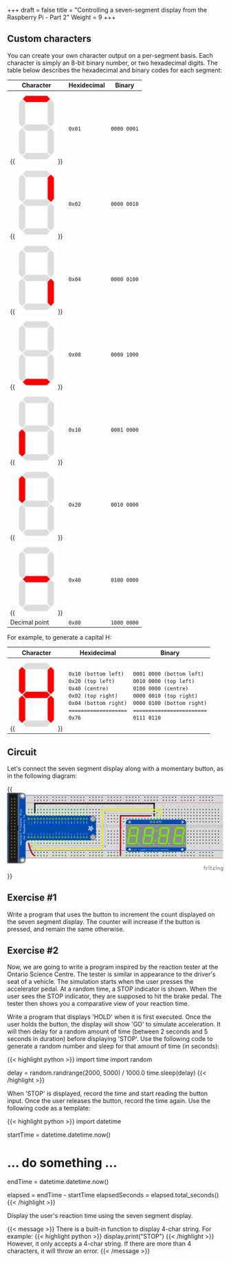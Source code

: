 +++
draft = false
title = "Controlling a seven-segment display from the Raspberry Pi - Part 2"
Weight = 9
+++

## Custom characters

You can create your own character output on a per-segment basis.  Each character is simply an 8-bit binary number, or two hexadecimal digits.  The table below describes the hexadecimal and binary codes for each segment:

| Character | Hexidecimal | Binary |
| --------- | ----------- | ------ |
| {{<img width="100" src="ssd_a.png">}} | `0x01` | `0000 0001` |
| {{<img width="100" src="ssd_b.png">}} | `0x02` | `0000 0010` |
| {{<img width="100" src="ssd_c.png">}} | `0x04` | `0000 0100` |
| {{<img width="100" src="ssd_d.png">}} | `0x08` | `0000 1000` |
| {{<img width="100" src="ssd_e.png">}} | `0x10` | `0001 0000` |
| {{<img width="100" src="ssd_f.png">}} | `0x20` | `0010 0000` |
| {{<img width="100" src="ssd_g.png">}} | `0x40` | `0100 0000` |
| Decimal point | `0x80` | `1000 0000` |

For example, to generate a capital H:

| Character | Hexidecimal | Binary |
| --------- | ----------- | ------ |
| {{<img width="100" src="ssd_bcefg.png">}} | `0x10 (bottom left)`<br />`0x20 (top left)`<br />`0x40 (centre)`<br />`0x02 (top right)`<br />`0x04 (bottom right)`<br />`===================`<br />`0x76` | `0001 0000 (bottom left)`<br />`0010 0000 (top left)`<br />`0100 0000 (centre)`<br />`0000 0010 (top right)`<br />`0000 0100 (bottom right)`<br />`========================`<br />`0111 0110`

## Circuit

Let's connect the seven segment display along with a momentary button, as in the following diagram:

{{<img src="7Segment_SpeedTest.png">}}

## Exercise #1

Write a program that uses the button to increment the count displayed on the seven segment display.  The counter will increase if the button is pressed, and remain the same otherwise.

## Exercise #2

Now, we are going to write a program inspired by the reaction tester at the Ontario Science Centre.  The tester is similar in appearance to the driver's seat of a vehicle.  The simulation starts when the user presses the accelerator pedal.  At a random time, a STOP indicator is shown. When the user sees the STOP indicator, they are supposed to hit the brake pedal.  The tester then shows you a comparative view of your reaction time.

Write a program that displays 'HOLD' when it is first executed. Once the user holds the button, the display will show 'GO' to simulate acceleration. It will then delay for a random amount of time (between 2 seconds and 5 seconds in duration) before displaying 'STOP'. Use the following code to generate a random number and sleep for that amount of time (in seconds):

{{< highlight python >}}
import time
import random

delay = random.randrange(2000, 5000) / 1000.0
time.sleep(delay)
{{< /highlight >}}

When 'STOP' is displayed, record the time and start reading the button input. Once the user releases the button, record the time again. Use the following code as a template:

{{< highlight python >}}
import datetime

startTime = datetime.datetime.now()

# ... do something ...

endTime = datetime.datetime.now()

elapsed = endTime - startTime
elapsedSeconds = elapsed.total_seconds()
{{< /highlight >}}

Display the user's reaction time using the seven segment display.

{{< message >}}
There is a built-in function to display 4-char string. For example: 
{{< highlight python >}}
display.print("STOP")
{{< /highlight >}}
However, it only accepts a 4-char string. If there are more than 4 characters, it will throw an error.
{{< /message >}}